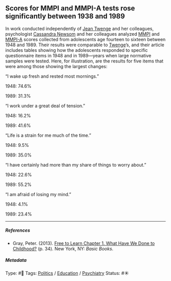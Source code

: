 ## Scores for MMPI and MMPI-A tests rose significantly between 1938 and 1989

In work conducted independently of [Jean Twenge]() and her colleagues, psychologist [Cassandra Newsom]() and her colleagues analyzed [MMPI]() and [MMPI-A]() scores collected from adolescents age fourteen to sixteen between 1948 and 1989. Their results were comparable to [Twenge]()’s, and their article includes tables showing how the adolescents responded to specific questionnaire items in 1948 and in 1989—years when large normative samples were tested. Here, for illustration, are the results for five items that were among those showing the largest changes:

“I wake up fresh and rested most mornings.” 

1948: 74.6% 

1989: 31.3% 

“I work under a great deal of tension.” 

1948: 16.2% 

1989: 41.6% 

“Life is a strain for me much of the time.” 

1948: 9.5% 

1989: 35.0% 

“I have certainly had more than my share of things to worry about.” 

1948: 22.6% 

1989: 55.2% 

“I am afraid of losing my mind.” 

1948: 4.1% 

1989: 23.4%

---

##### References

* Gray, Peter. (2013). [Free to Learn Chapter 1. What Have We Done to Childhood?](Free%20to%20Learn%20Chapter%201.%20What%20Have%20We%20Done%20to%20Childhood%3F.md) (p. 34). New York, NY: *Basic Books*.

##### Metadata

Type: #🔴 
Tags: [Politics](Politics.md) / [Education]() / [Psychiatry](Psychiatry.md)
Status: #☀️ 
